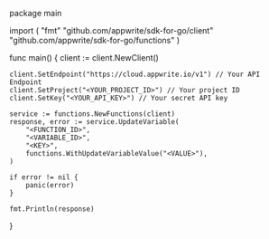 package main

import (
    "fmt"
    "github.com/appwrite/sdk-for-go/client"
    "github.com/appwrite/sdk-for-go/functions"
)

func main() {
    client := client.NewClient()

    client.SetEndpoint("https://cloud.appwrite.io/v1") // Your API Endpoint
    client.SetProject("<YOUR_PROJECT_ID>") // Your project ID
    client.SetKey("<YOUR_API_KEY>") // Your secret API key

    service := functions.NewFunctions(client)
    response, error := service.UpdateVariable(
        "<FUNCTION_ID>",
        "<VARIABLE_ID>",
        "<KEY>",
        functions.WithUpdateVariableValue("<VALUE>"),
    )

    if error != nil {
        panic(error)
    }

    fmt.Println(response)
}
